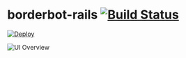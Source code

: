 borderbot-rails [![Build Status](https://travis-ci.org/mlborder/borderbot-rails.svg)](https://travis-ci.org/mlborder/borderbot-rails)
===
[![Deploy](https://www.herokucdn.com/deploy/button.png)](https://heroku.com/deploy)

![UI Overview](https://cloud.githubusercontent.com/assets/1079365/7501657/a246478e-f470-11e4-830f-14b619dd77d7.png)
